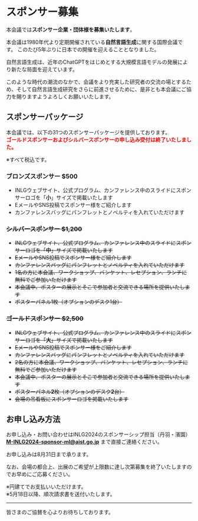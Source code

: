 # スポンサー募集

本会議では**スポンサー企業・団体様を募集いたします**。

本会議は1980年代より定期開催されている**自然言語生成**に関する国際会議です。
このたび5年ぶりに日本での開催を迎えることとなりました。

自然言語生成は、近年のChatGPTをはじめとする大規模言語モデルの発展により新たな局面を迎えています。

このような時代の潮流のなかで、会議をより充実した研究者の交流の場とするため、そして自然言語生成研究をさらに前進させるために、是非とも本会議にご協力を賜りますようよろしくお願いいたします。

## スポンサーパッケージ

本会議では、以下の31つのスポンサーパッケージを提供しております。  
**<span style="color: red;"><b>ゴールドスポンサーおよびシルバースポンサーの申し込み受付は終了いたしました。</b></span>**

※すべて税込です。

### ブロンズスポンサー $500

- INLGウェブサイト、公式プログラム、カンファレンス中のスライドにスポンサーロゴを「**小**」サイズで掲載いたします
- EメールやSNS投稿でスポンサー様をご紹介します
- カンファレンスバッグにパンフレットとノベルティを入れていただけます

### <s>シルバースポンサー $1,200</s>

- <s>INLGウェブサイト、公式プログラム、カンファレンス中のスライドにスポンサーロゴを「**中**」サイズで掲載いたします</s>
- <s>EメールやSNS投稿でスポンサー様をご紹介します</s>
- <s>カンファレンスバッグにパンフレットとノベルティを入れていただけます</s>
- <s>1名の方に本会議、ワークショップ、バンケット、レセプション、ランチに無料でご参加いただけます</s>
- <s>本会議中、ポスターの展示とそこで参加者と交流できる場所を提供いたします</s>
 - <s>ポスターパネル1枚（オプションのデスク1台）</s>

### <s>ゴールドスポンサー $2,500</s>

- <s>INLGウェブサイト、公式プログラム、カンファレンス中のスライドにスポンサーロゴを「**大**」サイズで掲載いたします</s>
- <s>EメールやSNS投稿でスポンサー様をご紹介します</s>
- <s>カンファレンスバッグにパンフレットとノベルティを入れていただけます</s>
- <s>2名の方に本会議、ワークショップ、バンケット、レセプション、ランチに無料でご参加いただけます</s>
- <s>本会議中、ポスターの展示とそこで参加者と交流できる場所を提供いたします</s>
 - <s>ポスターパネル**2**枚（オプションのデスク**2**台）</s>
- <s>会場の吊看板にスポンサーロゴを掲載いたします</s>

## お申し込み方法

お申し込み・お問い合わせはINLG2024のスポンサーシップ担当（丹羽・濱園） **<a href=“mailto:M-INLG2024-sponsor-ml@aist.go.jp”>M-INLG2024-sponsor-ml@aist.go.jp</a>** まで直接ご連絡ください。

お申し込みは8月31日まで承ります。

なお、会場の都合上、出展のご希望が上限数に達し次第募集を終了いたしますのでお早めにご応募ください。

※円建てでお支払いいただけます。  
※5月18日以降、順次請求書を送付いたします。

---

皆さまのご協賛を心よりお待ちしております。
